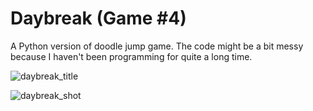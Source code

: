 # Daybreak (Game #4)
A Python version of doodle jump game. The code might be a bit messy because I haven't been programming for quite a long time.

![daybreak_title](https://github.com/edwin5354/daybreak/assets/165879372/200197e0-c88e-4c8c-b8be-56ec60059682)

![daybreak_shot](https://github.com/edwin5354/daybreak/assets/165879372/b5000f5d-5432-407f-b78c-48d83de8034b)
